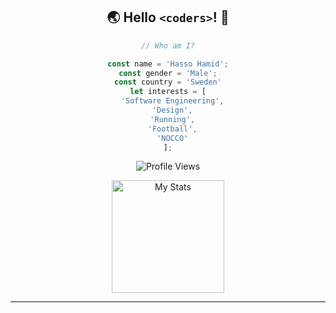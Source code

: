 <div align="center">

## 🌏 Hello `<coders>`! 👋

```js
// Who am I?

const name = 'Hasso Hamid';
const gender = 'Male';
const country = 'Sweden'
let interests = [
  'Software Engineering',
  'Design',
  'Running',
  'Football',
  'NOCCO'
];
```



![Profile Views](https://komarev.com/ghpvc/?username=hassohamid&color=ff69b4&style=for-the-badge)


<div style="display: flex; justify-content: center; align-items: center; gap: 10px; flex-wrap: wrap;">
  <img alt="My Stats" src="https://github-readme-stats.vercel.app/api?username=hassohamid&show_icons=true&theme=tokyonight&hide_title=false&hide=prs,issues&hide_rank=false" height="180"/>
</div>


___

